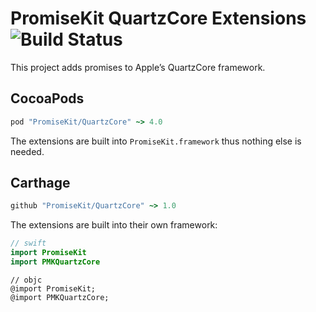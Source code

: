 # PromiseKit QuartzCore Extensions ![Build Status]

This project adds promises to Apple’s QuartzCore framework.

## CocoaPods

```ruby
pod "PromiseKit/QuartzCore" ~> 4.0
```

The extensions are built into `PromiseKit.framework` thus nothing else is needed.

## Carthage

```ruby
github "PromiseKit/QuartzCore" ~> 1.0
```

The extensions are built into their own framework:

```swift
// swift
import PromiseKit
import PMKQuartzCore
```

```objc
// objc
@import PromiseKit;
@import PMKQuartzCore;
```


[Build Status]: https://travis-ci.org/PromiseKit/QuartzCore.svg?branch=master
